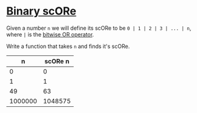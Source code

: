 # [Binary scORe](https://www.codewars.com/kata/binary-score "https://www.codewars.com/kata/56cafdabc8cfcc3ad4000a2b")

Given a number `n` we will define its scORe to be `0 | 1 | 2 | 3 | ... | n`, where `|` is the [bitwise OR operator](https://en.wikipedia.org/wiki/Bitwise_operation#OR).

Write a function that takes `n` and finds it's scORe.

| n       | scORe n |
|---------|---------|
| 0       | 0       |
| 1       | 1       |
| 49      | 63      |
| 1000000 | 1048575 |